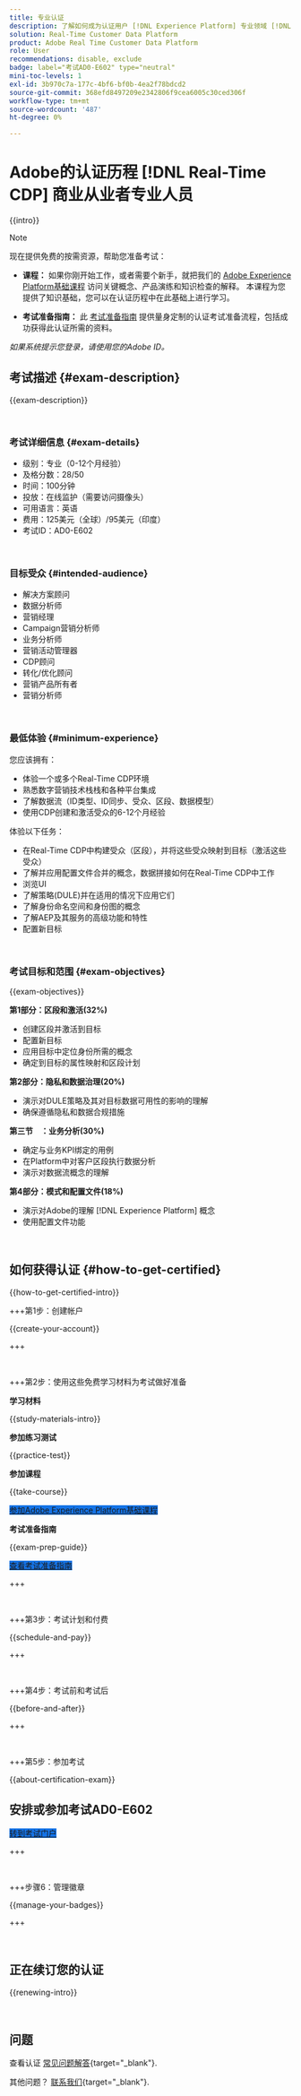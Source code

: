 ```yaml
---
title: 专业认证
description: 了解如何成为认证用户 [!DNL Experience Platform] 专业领域 [!DNL Real-Time Customer Data Platform]
solution: Real-Time Customer Data Platform
product: Adobe Real Time Customer Data Platform
role: User
recommendations: disable, exclude
badge: label="考试AD0-E602" type="neutral"
mini-toc-levels: 1
exl-id: 3b970c7a-177c-4bf6-bf0b-4ea2f78bdcd2
source-git-commit: 368efd8497209e2342806f9cea6005c30ced306f
workflow-type: tm+mt
source-wordcount: '487'
ht-degree: 0%

---
```


# Adobe的认证历程 [!DNL Real-Time CDP] 商业从业者专业人员

{{intro}}

>[!NOTE]
>
>现在提供免费的按需资源，帮助您准备考试：
>
>* **课程：** 如果你刚开始工作，或者需要个新手，就把我们的 [Adobe Experience Platform基础课程](https://app.rockinfo.com/courses/216) 访问关键概念、产品演练和知识检查的解释。 本课程为您提供了知识基础，您可以在认证历程中在此基础上进行学习。
>
>* **考试准备指南：** 此 [考试准备指南](https://app.rockinfo.com/courses/playScorm/637) 提供量身定制的认证考试准备流程，包括成功获得此认证所需的资料。
>
>_如果系统提示您登录，请使用您的Adobe ID。_

## 考试描述 {#exam-description}

{{exam-description}}

<br>

### 考试详细信息 {#exam-details}

* 级别：专业（0-12个月经验）
* 及格分数：28/50
* 时间：100分钟
* 投放：在线监护（需要访问摄像头）
* 可用语言：英语
* 费用：125美元（全球）/95美元（印度）
* 考试ID：AD0-E602

<br>

### 目标受众 {#intended-audience}

* 解决方案顾问
* 数据分析师
* 营销经理
* Campaign营销分析师
* 业务分析师
* 营销活动管理器
* CDP顾问
* 转化/优化顾问
* 营销产品所有者
* 营销分析师

<br>

### 最低体验 {#minimum-experience}

您应该拥有：

* 体验一个或多个Real-Time CDP环境
* 熟悉数字营销技术栈栈和各种平台集成
* 了解数据流（ID类型、ID同步、受众、区段、数据模型）
* 使用CDP创建和激活受众的6-12个月经验

体验以下任务：

* 在Real-Time CDP中构建受众（区段），并将这些受众映射到目标（激活这些受众）
* 了解并应用配置文件合并的概念，数据拼接如何在Real-Time CDP中工作
* 浏览UI
* 了解策略(DULE)并在适用的情况下应用它们
* 了解身份命名空间和身份图的概念
* 了解AEP及其服务的高级功能和特性
* 配置新目标

<br>

### 考试目标和范围 {#exam-objectives}

{{exam-objectives}}

**第1部分：区段和激活(32%)**

* 创建区段并激活到目标
* 配置新目标
* 应用目标中定位身份所需的概念
* 确定到目标的属性映射和区段计划

**第2部分：隐私和数据治理(20%)**

* 演示对DULE策略及其对目标数据可用性的影响的理解
* 确保遵循隐私和数据合规措施

**第三节　：业务分析(30%)**

* 确定与业务KPI绑定的用例
* 在Platform中对客户区段执行数据分析
* 演示对数据流概念的理解

**第4部分：模式和配置文件(18%)**

* 演示对Adobe的理解 [!DNL Experience Platform] 概念
* 使用配置文件功能

<br>

## 如何获得认证 {#how-to-get-certified}

{{how-to-get-certified-intro}}

+++第1步：创建帐户

{{create-your-account}}

+++

<br>

+++第2步：使用这些免费学习材料为考试做好准备

**学习材料**

{{study-materials-intro}}

**参加练习测试**

{{practice-test}}

**参加课程**

{{take-course}}

<a href="https://app.rockinfo.com/courses/216" target="_blank" class="spectrum-Button spectrum-Button--fill spectrum-Button--accent spectrum-Button--sizeM is-margin-bottom-big-big at-element-click-tracking" style="background-color:#1473E6">

<span class="spectrum-Button-label has-no-wrap">
   参加Adobe Experience Platform基础课程
</span>
</a>

**考试准备指南**

{{exam-prep-guide}}

<a href="https://app.rockinfo.com/courses/playScorm/637" target="_blank" class="spectrum-Button spectrum-Button--fill spectrum-Button--accent spectrum-Button--sizeM is-margin-bottom-big-big at-element-click-tracking" style="background-color:#1473E6">

<span class="spectrum-Button-label has-no-wrap">
   查看考试准备指南
</span>
</a>

+++

<br>

+++第3步：考试计划和付费

{{schedule-and-pay}}

+++

<br>

+++第4步：考试前和考试后

{{before-and-after}}

+++

<br>

+++第5步：参加考试

{{about-certification-exam}}

## 安排或参加考试AD0-E602

<a href="https://www.certmetrics.com/adobe/candidate/examity_sso.aspx?eid=AD0-E602" target="_blank" class="spectrum-Button spectrum-Button--fill spectrum-Button--accent spectrum-Button--sizeM is-margin-bottom-big-big at-element-click-tracking" style="background-color:#1473E6">

<span class="spectrum-Button-label has-no-wrap">
   转到考试门户
</span>
</a>

+++

<br>

+++步骤6：管理徽章

{{manage-your-badges}}

+++

<br>

## 正在续订您的认证

{{renewing-intro}}

<br>

## 问题

查看认证 [常见问题解答](https://experienceleague.adobe.com/docs/certification/certification/faq.html){target="_blank"}.

其他问题？ [联系我们](mailto:certif@adobe.com){target="_blank"}.
